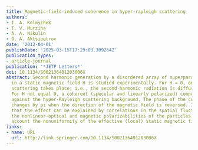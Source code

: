 ```yaml
---
title: Magnetic-field-induced coherence in hyper-rayleigh scattering
authors:
- I. A. Kolmychek
- T. V. Murzina
- A. A. Nikulin
- O. A. Aktsipetrov
date: '2012-04-01'
publishDate: '2025-03-15T17:29:03.309264Z'
publication_types:
- article-journal
publication: '*JETP Letters*'
doi: 10.1134/S002136401203006X
abstract: Second harmonic generation by a disordered array of superparamagnetic nanoparticles
  in a static magnetic field H is studied experimentally. For H = 0, only hyper-Rayleigh
  scattering takes place; i.e., the second-harmonic radiation is diffuse and unpolarized.
  For H not equal 0, a coherent (specular and linearly polarized) component appears
  against the hyper-Rayleigh scattering background. The phase of the coherent component
  changes by pi when the direction of the magnetic field is reversed. It is shown
  that the effect can be explained by correlations in the spatial fluctuations of
  the nonlinear-optical and magnetic polarizabilities of the particles, taking into
  account the nonuniformity of the effective (local) static magnetic field.
links:
- name: URL
  url: http://link.springer.com/10.1134/S002136401203006X
---
```

